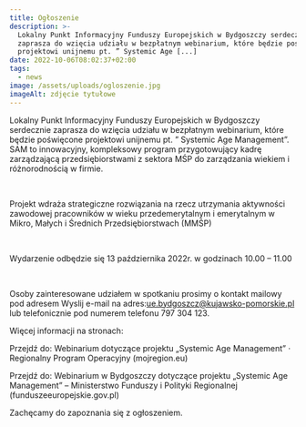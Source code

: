 ```yaml
---
title: Ogłoszenie
description: >-
  Lokalny Punkt Informacyjny Funduszy Europejskich w Bydgoszczy serdecznie
  zaprasza do wzięcia udziału w bezpłatnym webinarium, które będzie poświęcone
  projektowi unijnemu pt. ” Systemic Age [...]
date: 2022-10-06T08:02:37+02:00
tags:
  - news
image: /assets/uploads/ogloszenie.jpg
imageAlt: zdjęcie tytułowe
---
```

Lokalny Punkt Informacyjny Funduszy Europejskich w Bydgoszczy serdecznie zaprasza do wzięcia udziału w bezpłatnym webinarium, które będzie poświęcone projektowi unijnemu pt. ” Systemic Age Management”. SAM to innowacyjny, kompleksowy program przygotowujący kadrę zarządzającą przedsiębiorstwami z sektora MŚP do zarządzania wiekiem i różnorodnością w firmie.

<br>

Projekt wdraża strategiczne rozwiązania na rzecz utrzymania aktywności zawodowej pracowników w wieku przedemerytalnym i emerytalnym w Mikro, Małych i Średnich Przedsiębiorstwach (MMŚP)

<br>

Wydarzenie odbędzie się 13 października 2022r. w godzinach 10.00 – 11.00

<br>





Osoby zainteresowane udziałem w spotkaniu prosimy o kontakt mailowy pod adresem  Wyslij e-mail na adres:ue.bydgoszcz@kujawsko-pomorskie.pl lub telefonicznie pod numerem telefonu 797 304 123.



Więcej informacji na stronach:



Przejdź do: Webinarium dotyczące projektu „Systemic Age Management” · Regionalny Program Operacyjny (mojregion.eu)



Przejdź do: Webinarium w Bydgoszczy dotyczące projektu „Systemic Age Management” – Ministerstwo Funduszy i Polityki Regionalnej (funduszeeuropejskie.gov.pl)



Zachęcamy do zapoznania się z ogłoszeniem.
